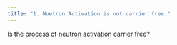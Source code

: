 ```yaml
---
title: "1. Nuetron Activation is not carrier free."
---
```

Is the process of neutron activation carrier free?

